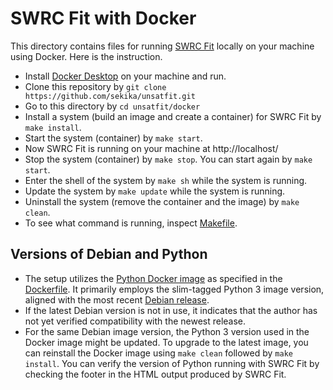 # SWRC Fit with Docker

This directory contains files for running [SWRC Fit](https://seki.webmasters.gr.jp/swrc/) locally on your machine using Docker. Here is the instruction.

- Install [Docker Desktop](https://www.docker.com/) on your machine and run.
- Clone this repository by `git clone https://github.com/sekika/unsatfit.git`
- Go to this directory by `cd unsatfit/docker`
- Install a system (build an image and create a container) for SWRC Fit by `make install`.
- Start the system (container) by `make start`.
- Now SWRC Fit is running on your machine at http://localhost/
- Stop the system (container) by `make stop`. You can start again by `make start`.
- Enter the shell of the system by `make sh` while the system is running.
- Update the system by `make update` while the system is running.
- Uninstall the system (remove the container and the image) by `make clean`.
- To see what command is running, inspect [Makefile](Makefile).

## Versions of Debian and Python
- The setup utilizes the [Python Docker image](https://hub.docker.com/_/python) as specified in the [Dockerfile](Dockerfile). It primarily employs the slim-tagged Python 3 image version, aligned with the most recent [Debian release](https://wiki.debian.org/DebianReleases).
- If the latest Debian version is not in use, it indicates that the author has not yet verified compatibility with the newest release.
- For the same Debian image version, the Python 3 version used in the Docker image might be updated. To upgrade to the latest image, you can reinstall the Docker image using `make clean` followed by `make install`. You can verify the version of Python running with SWRC Fit by checking the footer in the HTML output produced by SWRC Fit.
